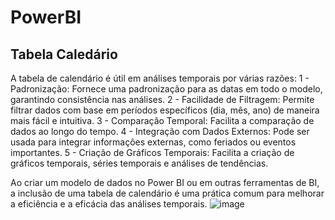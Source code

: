 # PowerBI

## Tabela Caledário
A tabela de calendário é útil em análises temporais por várias razões:
1 - Padronização: Fornece uma padronização para as datas em todo o modelo, garantindo consistência nas análises.
2 - Facilidade de Filtragem: Permite filtrar dados com base em períodos específicos (dia, mês, ano) de maneira mais fácil e intuitiva.
3 - Comparação Temporal: Facilita a comparação de dados ao longo do tempo.
4 - Integração com Dados Externos: Pode ser usada para integrar informações externas, como feriados ou eventos importantes.
5 - Criação de Gráficos Temporais: Facilita a criação de gráficos temporais, séries temporais e análises de tendências.

Ao criar um modelo de dados no Power BI ou em outras ferramentas de BI, a inclusão de uma tabela de calendário é uma prática comum para melhorar a eficiência e a eficácia das análises temporais.
![image](https://github.com/Cmks0202/PowerBI/assets/87582427/63eb2f08-5ed8-4071-9cfb-f6cade67f5c3)
